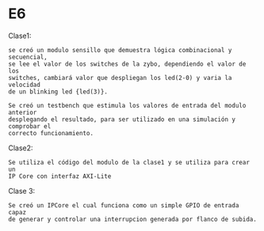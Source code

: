 # E6

Clase1:

    se creó un modulo sensillo que demuestra lógica combinacional y secuencial, 
    se lee el valor de los switches de la zybo, dependiendo el valor de los 
    switches, cambiará valor que despliegan los led(2-0) y varia la velocidad 
    de un blinking led {led(3)}.

    Se creó un testbench que estimula los valores de entrada del modulo anterior
    desplegando el resultado, para ser utilizado en una simulación y comprobar el
    correcto funcionamiento.
  
 Clase2:

    Se utiliza el código del modulo de la clase1 y se utiliza para crear un 
    IP Core con interfaz AXI-Lite

 Clase 3:
 
    Se creó un IPCore el cual funciona como un simple GPIO de entrada capaz 
    de generar y controlar una interrupcion generada por flanco de subida.
